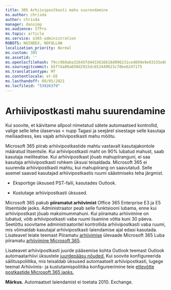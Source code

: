 ```yaml
---
title: 305 Arhiivipostkasti mahu suurendamine
ms.author: chrisda
author: chrisda
manager: dansimp
ms.audience: ITPro
ms.topic: article
ms.service: o365-administration
ROBOTS: NOINDEX, NOFOLLOW
localization_priority: Normal
ms.custom: 305
ms.assetid: ''
ms.openlocfilehash: f9cc968aba32645fd4433616618d096231ce4899e9e93335e802af5c05524a79
ms.sourcegitcommit: b5f7da89a650d2915dc652449623c78be6247175
ms.translationtype: MT
ms.contentlocale: et-EE
ms.lasthandoff: 08/05/2021
ms.locfileid: "53926379"
---
```

# <a name="increase-the-archive-mailbox-size"></a>Arhiivipostkasti mahu suurendamine


Kui soovite, et käivitame allpool nimetatud sätete automaatsed kontrollid, valige selle lehe ülaservas < nupp Tagasi ja seejärel sisestage selle kasutaja meiliaadress, kes vajab arhiivipostkasti mahu mõõtu.

Microsoft 365 piirab [](https://docs.microsoft.com/office365/servicedescriptions/exchange-online-service-description/exchange-online-limits#mailbox-storage-limits) arhiivipostkastide mahtu vastavalt kasutajakontole määratud litsentsile. Kui arhiivipostkasti maht on 90% lubatud mahust, saab kasutaja meiliteatise. Kui arhiivipostkast jõuab mahupiiranguni, ei saa kasutaja arhiivipostkasti rohkem üksusi teisaldada. Microsoft 365 ei suurenda arhiivipostkasti mahtu, kui mahupiirang on saavutatud. Selle asemel saavad kasutajad arhiivipostkastis ruumi säästmiseks teha järgmist.

- Eksportige üksused PST-faili, kasutades Outlook.

- Kustutage arhiivipostkasti üksused.

Microsoft 365 pakub **piiramatut arhiivimist** Office 365 Enterprise E3 ja E5 litsentside jaoks. Administraator peab selle funktsiooni lubama, enne kui arhiivipostkast jõuab maksimummahuni. Kui piiramatu arhiivimine on lubatud, võib arhiivipostkasti vaba ruumi lisamine võtta kuni 30 päeva. Seetõttu soovitame administraatoritel kontrollida arhiivipostkasti vaba ruumi, mis võimaldab kasutajal arhiivipostkasti laiendamise ajal edasi kasutada. Lisateavet leiate teemast Piiramatu [arhiivimise](https://docs.microsoft.com/microsoft-365/compliance/unlimited-archiving) ülevaade Microsoft 365 Luba piiramatu [arhiivimine Microsoft 365](https://docs.microsoft.com/microsoft-365/compliance/enable-unlimited-archiving).

Lisateavet arhiivipostkasti juurde pääsemise kohta Outlook teemast Outlook automaatarhiivi üksustele [juurdepääsu nõuded.](https://docs.microsoft.com/microsoft-365/compliance/unlimited-archiving#outlook-requirements-for-accessing-items-in-an-auto-expanded-archive) Kui soovite konfigureerida säilituspoliitika, mis teisaldab üksused automaatselt arhiivipostkasti, lugege teemat Arhiivimis- ja kustutamispoliitika konfigureerimine teie [ettevõtte postkastide Microsoft 365 jaoks.](https://docs.microsoft.com/microsoft-365/compliance/set-up-an-archive-and-deletion-policy-for-mailboxes)

**Märkus.** Automaatset laiendamist ei toetata 2010. Exchange.
